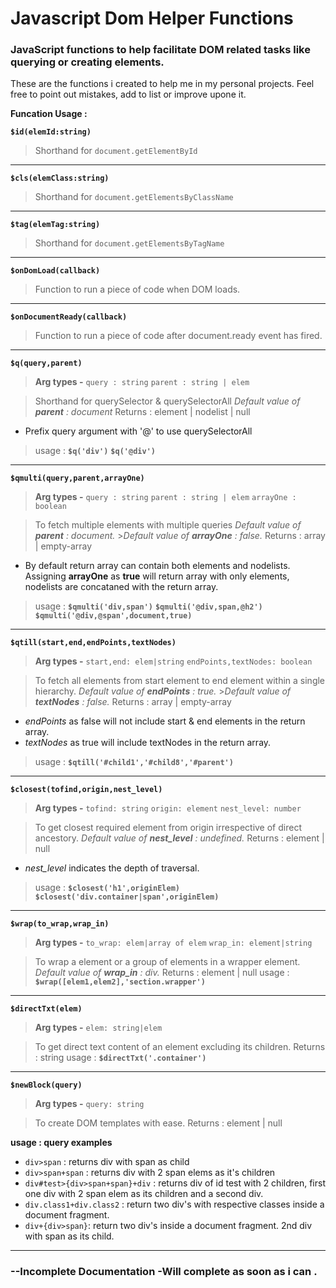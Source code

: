 
# Javascript Dom Helper Functions

### JavaScript functions to help facilitate DOM related tasks like querying or creating elements.  
These are the functions i created to help me in my personal projects. Feel free to point out mistakes, add to list or improve upone it.  

**Funcation Usage :**

**`$id(elemId:string)`**
> Shorthand for `document.getElementById`

---

**`$cls(elemClass:string)`**
> Shorthand for `document.getElementsByClassName`

---

**`$tag(elemTag:string)`**
> Shorthand for `document.getElementsByTagName`

---

**`$onDomLoad(callback)`**
> Function to run a piece of code when DOM loads.

---

**`$onDocumentReady(callback)`**
> Function to run a piece of code after document.ready event has fired.

---

**`$q(query,parent)`**
> **Arg types -**  `query : string`  `parent : string | elem`

> Shorthand for querySelector & querySelectorAll
> _Default value of **parent** : document_
> Returns : element | nodelist | null
- Prefix query argument with '@' to use querySelectorAll
> usage : **`$q('div')`**  **`$q('@div')`**

---

**`$qmulti(query,parent,arrayOne)`**
> **Arg types -**  `query : string`  `parent : string | elem`  `arrayOne : boolean`

> To fetch multiple elements with multiple queries
> _Default value of **parent** : document._ >_Default value of **arrayOne** : false._
> Returns : array | empty-array
- By default return array can contain both elements and nodelists. Assigning **arrayOne** as **true** will return array with only elements, nodelists are concataned with the return array.
> usage : **`$qmulti('div,span')`**  **`$qmulti('@div,span,@h2')`**  **`$qmulti('@div,@span',document,true)`**

---

**`$qtill(start,end,endPoints,textNodes)`**
> **Arg types -**  `start,end: elem|string`  `endPoints,textNodes: boolean`

> To fetch all elements from start element to end element within a single hierarchy.
> _Default value of **endPoints** : true._ >_Default value of **textNodes** : false._
> Returns : array | empty-array
-  _endPoints_ as false will not include start & end elements in the return array.
-  _textNodes_ as true will include textNodes in the return array.
> usage : **`$qtill('#child1','#child8','#parent')`**

---

**`$closest(tofind,origin,nest_level)`**
> **Arg types -**  `tofind: string`  `origin: element`  `nest_level: number`

> To get closest required element from origin irrespective of direct ancestory.
> _Default value of **nest_level** : undefined._
> Returns : element | null

- _nest_level_ indicates the depth of traversal.
> usage : **`$closest('h1',originElem)`**  **`$closest('div.container|span',originElem)`**

---

**`$wrap(to_wrap,wrap_in)`**
> **Arg types -**  `to_wrap: elem|array of elem`  `wrap_in: element|string`

> To wrap a element or a group of elements in a wrapper element.
> _Default value of **wrap_in** : div._
> Returns : element | null
> usage : **`$wrap([elem1,elem2],'section.wrapper')`**

---

**`$directTxt(elem)`**
> **Arg types -**  `elem: string|elem`

> To get direct text content of an element excluding its children.
> Returns : string
> usage : **`$directTxt('.container')`**

---

**`$newBlock(query)`**
> **Arg types -**  `query: string`

> To create DOM templates with ease.
> Returns : element | null

**usage : query examples**
-  `div>span` : returns div with span as child
-  `div>span+span` : returns div with 2 span elems as it's children
-  `div#test>{div>span+span}+div` : returns div of id test with 2 children, first one div with 2 span elem as its children and a second div.
- `div.class1+div.class2` : return two div's with respective classes inside a document fragment.
- `div+{div>span}`: return two div's inside a document fragment. 2nd div with span as its child.

---

### --Incomplete Documentation -Will complete as soon as i can .
